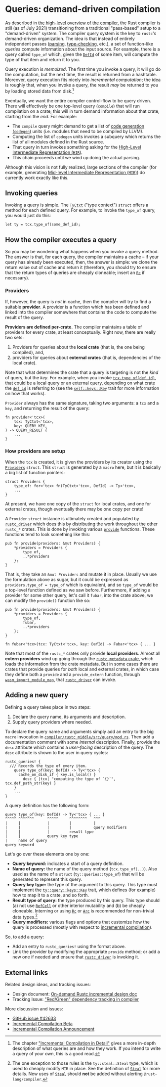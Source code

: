 # Queries: demand-driven compilation

<!-- toc -->

As described in [the high-level overview of the compiler][hl], the Rust
compiler is still (as of <!-- date-check --> July 2021) transitioning from a
traditional "pass-based" setup to a "demand-driven" system. The compiler query
system is the key to `rustc`'s demand-driven organization. The idea is that
instead of entirely independent passes ([parsing][parser],
[type-checking](./type-checking.md), etc.), a set of function-like *queries*
compute information about the input source. For example, there is a query
called `type_of` which, given the [`DefId`] of some item, will compute the type
of that item and return it to you.

[`DefId`]: https://doc.rust-lang.org/nightly/nightly-rustc/rustc_span/def_id/struct.DefId.html
[hl]: ./compiler-src.md
[parser]: https://doc.rust-lang.org/nightly/nightly-rustc/rustc_parse/index.html

Query execution is *memoized*. The first time you invoke a query, it will go do
the computation, but the next time, the result is returned from a hashtable.
Moreover, query execution fits nicely into *incremental computation*; the idea
is roughly that, when you invoke a query, the result *may* be returned to you
by loading stored data from disk.[^incr-comp-detail]

Eventually, we want the entire compiler control-flow to be query driven. There
will effectively be one top-level query (`compile`) that will run compilation
on a crate; this will in turn demand information about that crate, starting
from the *end*.  For example:

- The `compile` query might demand to get a list of 
  [code generation (`codegen`)][codegen] units (i.e. modules that need to be
  compiled by LLVM).
- Computing the list of `codegen` units invokes a subquery which returns the
  list of all modules defined in the Rust source.
- That query in turn invokes something asking for the 
[High-Level Intermediate Representation (`HIR`)][hir].
- This chain proceeds until we wind up doing the actual parsing.

Although this vision is not fully realized, large sections of the compiler (for
example, generating [Mid-level Intermediate Representation (`MIR`)](./mir/index.md)) 
do currently work exactly like this.

[^incr-comp-detail]: The chapter
["Incremental Compilation in Detail"](queries/incremental-compilation-in-detail.md)
gives a more in-depth description of what queries are and how they
work. If you intend to write a query of your own, this is a good read.

[codegen]: ./backend/codegen.md
[hir]: https://doc.rust-lang.org/nightly/nightly-rustc/rustc_hir/index.html

## Invoking queries

Invoking a query is simple. The [`TyCtxt`] ("type context") `struct` offers a
method for each defined query. For example, to invoke the `type_of` query, you
would just do this:

```rust,ignore
let ty = tcx.type_of(some_def_id);
```

[`TyCtxt`]: https://doc.rust-lang.org/nightly/nightly-rustc/rustc_middle/ty/struct.TyCtxt.html

## How the compiler executes a query

So you may be wondering what happens when you invoke a query method. The answer
is that, for each query, the compiler maintains a cache – if your query has
already been executed, then, the answer is simple: we clone the return value
out of cache and return it (therefore, you should try to ensure that the return
types of queries are cheaply cloneable; insert an [`Rc`] if necessary).

[`Rc`]: https://doc.rust-lang.org/std/rc/index.html

### Providers

If, however, the query is *not* in cache, then the compiler will
try to find a suitable **provider**. A provider is a function which has
been defined and linked into the compiler somewhere that contains the
code to compute the result of the query.

**Providers are defined per-crate.** The compiler maintains a table of
providers for every crate, at least conceptually. Right now, there are really
two sets: 
  1. Providers for queries about the **local crate** (that is, the one
    being compiled), and,
  2. providers for queries about **external crates** (that is, dependencies of
    the local crate). 

Note that what determines the crate that a query is targeting is not the *kind*
of query, but the *key*. For example, when you invoke [`tcx.type_of(def_id)`],
that could be a local query or an external query, depending on what crate the
[`def_id`] is referring to (see the [`self::keys::Key`][Key] trait for more
information on how that works).

`Provider` always has the same signature, taking two arguments: a `tcx` and a
`key`, and returning the result of the query:
```rust,ignore
fn provider<'tcx>(
    tcx: TyCtxt<'tcx>,
    key: QUERY_KEY,
) -> QUERY_RESULT {
    ...
}
```
[`def_id`]: https://doc.rust-lang.org/beta/nightly-rustc/rustc_span/def_id/struct.DefId.html
[`tcx.type_of(def_id)`]: https://doc.rust-lang.org/beta/nightly-rustc/rustc_middle/ty/context/struct.TyCtxt.html#method.type_of

###  How providers are setup

When the `tcx` is created, it is given the providers by its creator using
the [`Providers`][providers_struct] `struct`. This `struct` is generated by
a `macro` here, but it is basically a big list of function pointers:

[providers_struct]: https://doc.rust-lang.org/nightly/nightly-rustc/rustc_middle/query/struct.Providers.html
```rust,ignore
struct Providers {
    type_of: for<'tcx> fn(TyCtxt<'tcx>, DefId) -> Ty<'tcx>,
    ...
}
```

At present, we have one copy of the `struct` for local crates, and one for
external crates, though eventually there may be one copy per crate!

A `Provider` `struct` instance is ultimately created and populated by
[`rustc_driver`] which does this by distributing the work throughout the other
`rustc_*` crates. This is done by invoking various [`provide`][provide_fn]
functions. These functions tend to look something like this:

```rust,ignore
pub fn provide(providers: &mut Providers) {
    *providers = Providers {
        type_of,
        ..*providers
    };
}
```

That is, they take an `&mut Providers` and mutate it in place. Usually we use
the formulation above as sugar, but it could be expressed as `providers.type_of = type_of`
which is equivalent, and so `type_of` would be a top-level function
defined as we saw before. Furthermore, if adding a provider for some other
query, let's call it `fubar`, into the crate above, we can modify the
`provide()` function like so:
```rust,ignore
pub fn provide(providers: &mut Providers) {
    *providers = Providers {
        type_of,
        fubar,
        ..*providers
    };
}

fn fubar<'tcx>(tcx: TyCtxt<'tcx>, key: DefId) -> Fubar<'tcx> { ... }
```

Note that most of the `rustc_*` crates only provide **local providers**. Almost
all **extern providers** wind up going through the 
[`rustc_metadata` crate][rustc_metadata], which loads the information from the
crate metadata. But in some cases there are crates that provide queries for
*both* local and external crates, in which case they define both a `provide`
and a `provide_extern` function, through
[`wasm_import_module_map`][wasm_import_module_map], that [`rustc_driver`] can
invoke.

[provide_fn]: https://doc.rust-lang.org/nightly/nightly-rustc/rustc_middle/hir/fn.provide.html
[`rustc_driver`]: ./rustc-driver.md
[rustc_metadata]: https://doc.rust-lang.org/nightly/nightly-rustc/rustc_metadata/index.html
[wasm_import_module_map]: https://doc.rust-lang.org/nightly/nightly-rustc/rustc_codegen_ssa/back/symbol_export/fn.wasm_import_module_map.html

## Adding a new query

Defining a query takes place in two steps:

1. Declare the query name, its arguments and description.
2. Supply query providers where needed.

To declare the query name and arguments simply add an entry to
the big `macro` invocation in [`compiler/rustc_middle/src/query/mod.rs`][query-mod].
Then add a documentation comment with some _internal_ description.
Finally, provide the `desc` attribute which contains a _user-facing_ description of the query.
The `desc` attribute is shown to the user in query cycles:
```rust,ignore
rustc_queries! {
  /// Records the type of every item.
    query type_of(key: DefId) -> Ty<'tcx> {
      cache_on_disk_if { key.is_local() }
        desc { |tcx| "computing the type of `{}`", tcx.def_path_str(key) }
    }
    ...
}
```

[query-mod]: https://doc.rust-lang.org/nightly/nightly-rustc/rustc_middle/query/index.html

A query definition has the following form:
```rust,ignore
query type_of(key: DefId) -> Ty<'tcx> { ... }
^^^^^ ^^^^^^^      ^^^^^     ^^^^^^^^   ^^^
|     |            |         |          |
|     |            |         |          query modifiers
|     |            |         result type
|     |            query key type
|     name of query
query keyword
```

Let's go over these elements one by one:

- **Query keyword:** indicates a start of a query definition.
- **Name of query:** the name of the query method
  (`tcx.type_of(..)`). Also used as the name of a `struct`
  (`ty::queries::type_of`) that will be generated to represent
  this query.
- **Query key type:** the type of the argument to this query.
  This type must implement the [`ty::query::keys::Key`][Key] trait, which
  defines (for example) how to map it to a crate, and so forth.
- **Result type of query:** the type produced by this query. This type
  should (a) not use [`RefCell`] or other interior mutability and (b) be
  cheaply cloneable. Interning or using [`Rc`] or [`Arc`] is recommended for
  non-trivial data types.[^steal]
- **Query modifiers:** various flags and options that customize how the
  query is processed (mostly with respect to [incremental compilation][incrcomp]).

[`RefCell`]: https://doc.rust-lang.org/std/cell/struct.RefCell.html
[`Arc`]: https://doc.rust-lang.org/std/sync/struct.Arc.html
[Key]: https://doc.rust-lang.org/nightly/nightly-rustc/rustc_middle/query/keys/trait.Key.html
[incrcomp]: queries/incremental-compilation-in-detail.html#query-modifiers

So, to add a query:

- Add an entry to `rustc_queries!` using the format above.
- Link the provider by modifying the appropriate `provide` method;
  or add a new one if needed and ensure that [`rustc_driver`] is invoking it.

[^steal]: The one exception to those rules is the `ty::steal::Steal` type,
which is used to cheaply modify `MIR` in place. See the definition
of [`Steal`] for more details. New uses of [`Steal`] should **not** be
added without alerting `@rust-lang/compiler`.

[`Steal`]: https://doc.rust-lang.org/stable/nightly-rustc/rustc_data_structures/steal/struct.Steal.html

## External links

Related design ideas, and tracking issues:

- Design document: [On-demand Rustc incremental design doc]
- Tracking Issue: ["Red/Green" dependency tracking in compiler]

More discussion and issues:

- [GitHub issue #42633]
- [Incremental Compilation Beta]
- [Incremental Compilation Announcement]

[On-demand Rustc incremental design doc]: https://github.com/nikomatsakis/rustc-on-demand-incremental-design-doc/blob/master/0000-rustc-on-demand-and-incremental.md
["Red/Green" dependency tracking in compiler]: https://github.com/rust-lang/rust/issues/42293
[GitHub issue #42633]: https://github.com/rust-lang/rust/issues/42633
[Incremental Compilation Beta]: https://internals.rust-lang.org/t/incremental-compilation-beta/4721
[Incremental Compilation Announcement]: https://blog.rust-lang.org/2016/09/08/incremental.html
